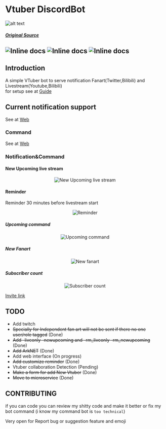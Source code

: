 # Vtuber DiscordBot

![alt text](https://raw.githubusercontent.com/JustHumanz/Go-Simp/main/Img/go-simp.png "Go-Simp")  
##### [Original Source](https://twitter.com/any_star_/status/1288184424320790528)
![Inline docs](https://badgen.net/badge/Code%20style/Toxic-Asean/blue?icon=github) ![Inline docs](https://badgen.net/badge/Code%20quality/Better%20than%20yandev%20code/green?icon=github)   ![Inline docs](https://github.com/JustHumanz/Go-Simp/workflows/Go-Simp/badge.svg)
----

## Introduction
A simple VTuber bot to serve notification Fanart(Twitter,Bilibili) and Livestream(Youtube,Bilibili)  
for setup see at [Guide](https://github.com/JustHumanz/Go-Simp/blob/main/Guide.md)


## Current notification support
See at [Web](https://go-simp.human-z.tech)

### Command
See at [Web](https://go-simp.human-z.tech/Exec/)


### Notification&Command 

#### New Upcoming live stream  
<p align="center">
  <img src="https://raw.githubusercontent.com/JustHumanz/Go-simp/main/Img/New%20Upcoming.png" alt="New Upcoming live stream"/>
</p>


#### Reminder  
Reminder 30 minutes before livestream start
<p align="center">
  <img src="https://raw.githubusercontent.com/JustHumanz/Go-simp/main/Img/Reminder.png" alt="Reminder"/>
</p>


##### Upcoming command
<p align="center">
  <img src="https://raw.githubusercontent.com/JustHumanz/Go-simp/main/Img/Youtube%20Upcoming.png" alt="Upcoming command"/>
</p>


##### New Fanart
<p align="center">
  <img src="https://raw.githubusercontent.com/JustHumanz/Go-simp/main/Img/New%20Fanart.png" alt="New fanart"/>
</p>


##### Subscriber count
<p align="center">
  <img src="https://raw.githubusercontent.com/JustHumanz/Go-simp/main/Img/Subscount.png" alt="Subscriber count"/>
</p>

[Invite link](https://top.gg/bot/721964514018590802)

## TODO
- Add twitch
- ~~Specially for Independent fan art will not be sent if there no one user/role tagged~~ (Done)
- ~~Add -liveonly -newupcoming and -rm_liveonly -rm_newupcoming~~ (Done)
- ~~Add ArkNET~~  (Done)
- Add web interface (On progress)
- ~~Add customize reminder~~ (Done)
- Vtuber collaboration Detection (Pending)
- ~~Make a form for add New Vtuber~~ (Done)
- ~~Move to microservice~~ (Done)



## CONTRIBUTING
if you can code you can review my shitty code and make it better or fix my bot command (i know my command bot is `too technical`)  

Very open for Report bug or suggestion feature and emoji 

